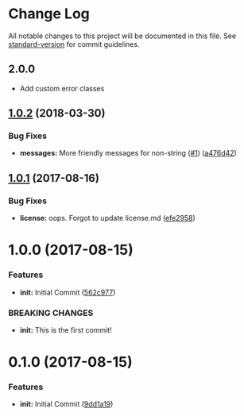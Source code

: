 # Change Log

All notable changes to this project will be documented in this file. See [standard-version](https://github.com/conventional-changelog/standard-version) for commit guidelines.

## 2.0.0

* Add custom error classes

<a name="1.0.2"></a>

## [1.0.2](https://github.com/npm/json-parse-even-better-errors/compare/v1.0.1...v1.0.2) (2018-03-30)

### Bug Fixes

* **messages:** More friendly messages for non-string ([#1](https://github.com/npm/json-parse-even-better-errors/issues/1)) ([a476d42](https://github.com/npm/json-parse-even-better-errors/commit/a476d42))

<a name="1.0.1"></a>

## [1.0.1](https://github.com/npm/json-parse-even-better-errors/compare/v1.0.0...v1.0.1) (2017-08-16)

### Bug Fixes

* **license:** oops. Forgot to update license.md ([efe2958](https://github.com/npm/json-parse-even-better-errors/commit/efe2958))

<a name="1.0.0"></a>

# 1.0.0 (2017-08-15)

### Features

* **init:** Initial Commit ([562c977](https://github.com/npm/json-parse-even-better-errors/commit/562c977))

### BREAKING CHANGES

* **init:** This is the first commit!

<a name="0.1.0"></a>

# 0.1.0 (2017-08-15)

### Features

* **init:** Initial Commit ([9dd1a19](https://github.com/npm/json-parse-even-better-errors/commit/9dd1a19))
